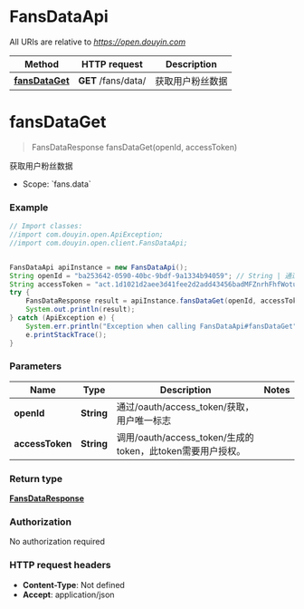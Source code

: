 # FansDataApi

All URIs are relative to *https://open.douyin.com*

Method | HTTP request | Description
------------- | ------------- | -------------
[**fansDataGet**](FansDataApi.md#fansDataGet) | **GET** /fans/data/ | 获取用户粉丝数据

<a name="fansDataGet"></a>
# **fansDataGet**
> FansDataResponse fansDataGet(openId, accessToken)

获取用户粉丝数据

* Scope: &#x60;fans.data&#x60; 

### Example
```java
// Import classes:
//import com.douyin.open.ApiException;
//import com.douyin.open.client.FansDataApi;


FansDataApi apiInstance = new FansDataApi();
String openId = "ba253642-0590-40bc-9bdf-9a1334b94059"; // String | 通过/oauth/access_token/获取，用户唯一标志
String accessToken = "act.1d1021d2aee3d41fee2d2add43456badMFZnrhFhfWotu3Ecuiuka27L56lr"; // String | 调用/oauth/access_token/生成的token，此token需要用户授权。
try {
    FansDataResponse result = apiInstance.fansDataGet(openId, accessToken);
    System.out.println(result);
} catch (ApiException e) {
    System.err.println("Exception when calling FansDataApi#fansDataGet");
    e.printStackTrace();
}
```

### Parameters

Name | Type | Description  | Notes
------------- | ------------- | ------------- | -------------
 **openId** | **String**| 通过/oauth/access_token/获取，用户唯一标志 |
 **accessToken** | **String**| 调用/oauth/access_token/生成的token，此token需要用户授权。 |

### Return type

[**FansDataResponse**](FansDataResponse.md)

### Authorization

No authorization required

### HTTP request headers

 - **Content-Type**: Not defined
 - **Accept**: application/json

